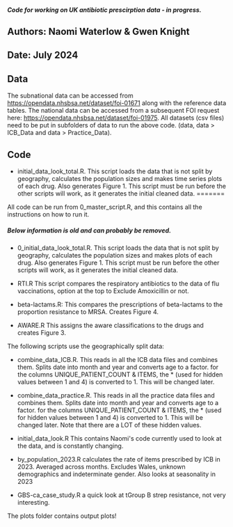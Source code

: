 ##### Code for working on UK antibiotic prescirption data - in progress. ########## 

## Authors: Naomi Waterlow & Gwen Knight
## Date: July 2024

## Data
The subnational data can be accessed from https://opendata.nhsbsa.net/dataset/foi-01671 along with the reference data tables. The national data can be accessed from a subsequent FOI request here: https://opendata.nhsbsa.net/dataset/foi-01975. All datasets (csv files) need to be put in subfolders of data to run the above code. (data, data > ICB_Data and data > Practice_Data).

## Code 
- initial_data_look_total.R. This script loads the data that is not split by geography, calculates the population sizes and makes time series plots of each drug. Also generates Figure 1. This script must be run before the other scripts will work, as it generates the initial cleaned data. 
=======

All code can be run from 0_master_script.R, and this contains all the instructions on how to run it.



##### Below information is old and can probably be removed.

- 0_initial_data_look_total.R. This script loads the data that is not split by geography, calculates the population sizes and makes plots of each drug. Also generates Figure 1. This script must be run before the other scripts will work, as it generates the initial cleaned data. 


- RTI.R This script compares the respiratory antibiotics to the data of flu vaccinations, option at the top to Exclude Amoxicillin or not. 

- beta-lactams.R: This compares the prescriptions of beta-lactams to the proportion resistance to MRSA. Creates Figure 4. 

- AWARE.R This assigns the aware classifications to the drugs and creates Figure 3. 

The following scripts use the geographically split data: 

- combine_data_ICB.R. This reads in all the ICB data files and combines them. Splits date into month and year and converts age to a factor. for the columns UNIQUE_PATIENT_COUNT & ITEMS, the * (used for hidden values between 1 and 4) is converted to 1. This will be changed later.

- combine_data_practice.R. This reads in all the practice data files and combines them. Splits date into month and year and converts age to a factor. for the columns UNIQUE_PATIENT_COUNT & ITEMS, the * (used for hidden values between 1 and 4) is converted to 1. This will be changed later. Note that there are a LOT of these hidden values.

- initial_data_look.R This contains Naomi's code currently used to look at the data, and is constantly changing.

- by_population_2023.R calculates the rate of items prescribed by ICB in 2023. Averaged across months. Excludes Wales, unknown demographics and indeterminate gender.
Also looks at seasonality in 2023

- GBS-ca_case_study.R a quick look at tGroup B strep resistance, not very interesting.

  





The plots folder contains output plots! 
